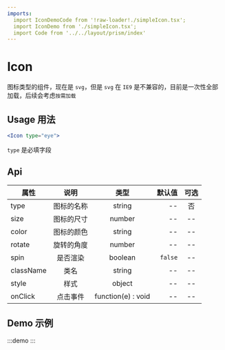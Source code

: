 ```yaml
---
imports:
  import IconDemoCode from '!raw-loader!./simpleIcon.tsx';
  import IconDemo from './simpleIcon.tsx';
  import Code from '../../layout/prism/index'
---
```


# Icon

图标类型的组件，现在是 `svg`，但是 `svg` 在 `IE9` 是不兼容的，目前是一次性全部加载，后续会考虑`按需加载`

## Usage 用法

```jsx
<Icon type="eye">
```

`type` 是必填字段

## Api

| 属性 | 说明 | 类型 | 默认值 | 可选 |
|-----|:-:|:-:| ------: | :-: |
| type | 图标的名称 | string | -- | 否
| size | 图标的尺寸 | number | -- | --
| color | 图标的颜色 | string | -- | --
| rotate | 旋转的角度 | number | -- | --
| spin | 是否渲染 | boolean | `false` | --
| className | 类名 | string | -- | --
| style | 样式 | object | -- | --
| onClick | 点击事件 | function(e) : void | -- | --

## Demo 示例

:::demo
<IconDemo />
:::